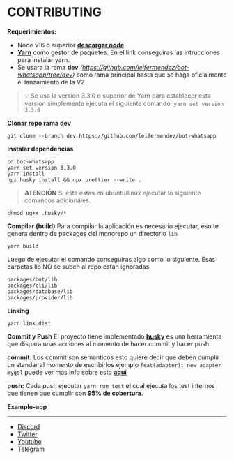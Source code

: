 # CONTRIBUTING

__Requerimientos:__
- Node v16 o superior __[descargar node](https://nodejs.org/es/download/)__
- __[Yarn](https://classic.yarnpkg.com/lang/en/docs/install/#windows-stable)__ como gestor de paquetes. En el link conseguiras las intrucciones para instalar yarn.
- Se usara la rama __dev__ *(https://github.com/leifermendez/bot-whatsapp/tree/dev)* como rama principal hasta que se haga oficialmente el lanzamiento de la V2

>💡 Se usa la version 3.3.0 o superior de Yarn para establecer esta version simplemente ejecuta el siguiente comando: `yarn set version 3.3.0`

__Clonar repo rama dev__
```
git clone --branch dev https://github.com/leifermendez/bot-whatsapp
```
__Instalar dependencias__
``` 
cd bot-whatsapp
yarn set version 3.3.0
yarn install
npx husky install && npx prettier --write .
```
> __ATENCIÓN__ Si esta estas en ubuntu/linux ejecutar lo siguiente comandos adicionales.

```sheell
chmod ug+x .husky/*
```

__Compilar (build)__
Para compilar la aplicación es necesario ejecutar, eso te genera dentro de packages del monorepo un directorio `lib`

```
yarn build
```
Luego de ejecutar el comando conseguiras algo como lo siguiente. Esas carpetas lib NO se suben al repo estan ignoradas.
```
packages/bot/lib
packages/cli/lib
packages/database/lib
packages/provider/lib
```

__Linking__
```
yarn link.dist
```

__Commit y Push__
El proyecto tiene implementado __[husky](https://typicode.github.io/husky/#/)__ es una herramienta que dispara unas acciones al momento de hacer commit y hacer push

__commit:__ Los commit son semanticos esto quiere decir que deben cumplir un standar al momento de escribirlos ejemplo ` feat(adapter): new adapter myqsl ` puede ver más info sobre esto __[aquí](https://github.com/conventional-changelog/commitlint/#what-is-commitlint)__

__push:__ Cada push ejecutar `yarn run test` el cual ejecuta los test internos que tienen que cumplir con __95% de cobertura__.



__Example-app__





------
-   [Discord](https://link.codigoencasa.com/DISCORD)
-   [Twitter](https://twitter.com/leifermendez)
-   [Youtube](https://www.youtube.com/watch?v=5lEMCeWEJ8o&list=PL_WGMLcL4jzWPhdhcUyhbFU6bC0oJd2BR)
-   [Telegram](https://t.me/leifermendez)
